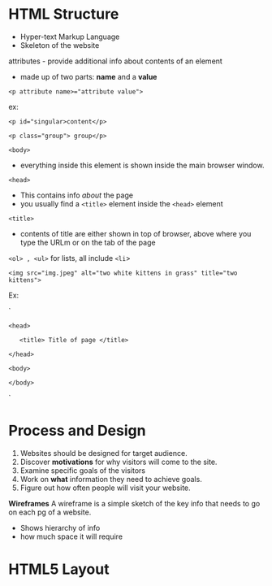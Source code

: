 # HTML Structure #
- Hyper-text Markup Language
- Skeleton of the website 

attributes - provide additional info about contents of an element
- made up of two parts: **name** and a **value**

`<p attribute name>="attribute value">`

ex:

`<p id="singular>content</p>`

`<p class="group"> group</p>`



`<body>`
- everything inside this element is shown inside the main browser window.

`<head>`
- This contains info *about* the page 
- you usually find a `<title>` element inside the `<head>` element

`<title>`
- contents of title are either shown in top of browser, above where you type the URLm or on the tab of the page

`<ol> , <ul>` for lists, all include `<li`>

`<img src="img.jpeg" alt="two white kittens in grass" title="two kittens">`

Ex:

`<html>

    <head>

       <title> Title of page </title>

    </head>

    <body>

    </body>

</htlm>`
    
# Process and Design # 
1. Websites should be designed for target audience.
1. Discover **motivations** for why visitors will come to the site.
1. Examine specific goals of the visitors
1. Work on **what** information they need to achieve goals.
1. Figure out how often people  will visit your website.

**Wireframes**
A wireframe is a simple sketch of the key info that needs to go on each pg of a website. 
- Shows hierarchy of info
- how much space it will require

# HTML5 Layout #









